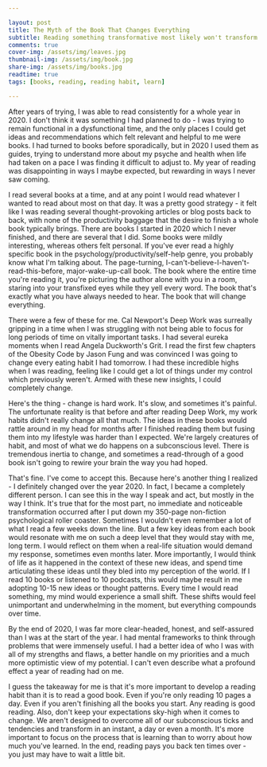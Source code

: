 ```yaml
---

layout: post
title: The Myth of the Book That Changes Everything
subtitle: Reading something transformative most likely won't transform you, but it's still important.
comments: true
cover-img: /assets/img/leaves.jpg
thumbnail-img: /assets/img/book.jpg
share-img: /assets/img/books.jpg
readtime: true
tags: [books, reading, reading habit, learn]

---
```


After years of trying, I was able to read consistently for a whole year in 2020. I don't think it was something I had planned to do - I was trying to remain functional in a dysfunctional time, and the only places I could get ideas and recommendations which felt relevant and helpful to me were books. I had turned to books before sporadically, but in 2020 I used them as guides, trying to understand more about my psyche and health when life had taken on a pace I was finding it difficult to adjust to. My year of reading was disappointing in ways I maybe expected, but rewarding in ways I never saw coming.

I read several books at a time, and at any point I would read whatever I wanted to read about most on that day. It was a pretty good strategy - it felt like I was reading several thought-provoking articles or blog posts back to back, with none of the productivity baggage that the desire to finish a whole book typically brings. There are books I started in 2020 which I never finished, and there are several that I did. Some books were mildly interesting, whereas others felt personal. If you've ever read a highly specific book in the psychology/productivity/self-help genre, you probably know what I'm talking about. The page-turning, I-can't-believe-I-haven't-read-this-before, major-wake-up-call book. The book where the entire time you're reading it, you're picturing the author alone with you in a room, staring into your transfixed eyes while they yell every word. The book that's exactly what you have always needed to hear. The book that will change everything.

There were a few of these for me. Cal Newport's Deep Work was surreally gripping in a time when I was struggling with not being able to focus for long periods of time on vitally important tasks. I had several eureka moments when I read Angela Duckworth's Grit. I read the first few chapters of the Obesity Code by Jason Fung and was convinced I was going to change every eating habit I had tomorrow. I had these incredible highs when I was reading, feeling like I could get a lot of things under my control which previously weren't. Armed with these new insights, I could completely change.

Here's the thing - change is hard work. It's slow, and sometimes it's painful. The unfortunate reality is that before and after reading Deep Work, my work habits didn't really change all that much. The ideas in these books would rattle around in my head for months after I finished reading them but fusing them into my lifestyle was harder than I expected. We're largely creatures of habit, and most of what we do happens on a subconscious level. There is tremendous inertia to change, and sometimes a read-through of a good book isn't going to rewire your brain the way you had hoped.

That's fine. I've come to accept this. Because here's another thing I realized - I definitely changed over the year 2020. In fact, I became a completely different person. I can see this in the way I speak and act, but mostly in the way I think. It's true that for the most part, no immediate and noticeable transformation occurred after I put down my 350-page non-fiction psychological roller coaster. Sometimes I wouldn't even remember a lot of what I read a few weeks down the line. But a few key ideas from each book would resonate with me on such a deep level that they would stay with me, long term. I would reflect on them when a real-life situation would demand my response, sometimes even months later. More importantly, I would think of life as it happened in the context of these new ideas, and spend time articulating these ideas until they bled into my perception of the world. If I read 10 books or listened to 10 podcasts, this would maybe result in me adopting 10-15 new ideas or thought patterns. Every time I would read something, my mind would experience a small shift. These shifts would feel unimportant and underwhelming in the moment, but everything compounds over time. 

By the end of 2020, I was far more clear-headed, honest, and self-assured than I was at the start of the year. I had mental frameworks to think through problems that were immensely useful. I had a better idea of who I was with all of my strengths and flaws, a better handle on my priorities and a much more optimistic view of my potential. I can't even describe what a profound effect a year of reading had on me.

I guess the takeaway for me is that it's more important to develop a reading habit than it is to read a good book. Even if you're only reading 10 pages a day. Even if you aren't finishing all the books you start. Any reading is good reading. Also, don't keep your expectations sky-high when it comes to change. We aren't designed to overcome all of our subconscious ticks and tendencies and transform in an instant, a day or even a month. It's more important to focus on the process that is learning than to worry about how much you've learned. In the end, reading pays you back ten times over - you just may have to wait a little bit.